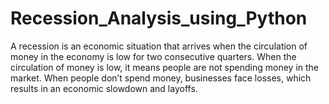 # Recession_Analysis_using_Python
A recession is an economic situation that arrives when the circulation of money in the economy is low for two consecutive quarters.  When the circulation of money is low, it means people are not spending money in the market. When people don’t spend money, businesses face losses, which results in an economic slowdown and layoffs.
